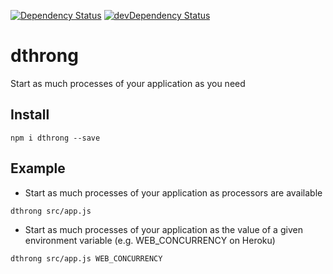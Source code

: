[![Dependency Status](https://david-dm.org/dnode/dthrong.svg)](https://david-dm.org/dnode/dthrong)
[![devDependency Status](https://david-dm.org/dnode/dthrong/dev-status.svg)](https://david-dm.org/dnode/dthrong#info=devDependencies)

# dthrong
Start as much processes of your application as you need

## Install
```
npm i dthrong --save
```

## Example
- Start as much processes of your application as processors are available
```
dthrong src/app.js
```
- Start as much processes of your application as the value of a given environment variable (e.g. WEB_CONCURRENCY on Heroku)
```
dthrong src/app.js WEB_CONCURRENCY
```

